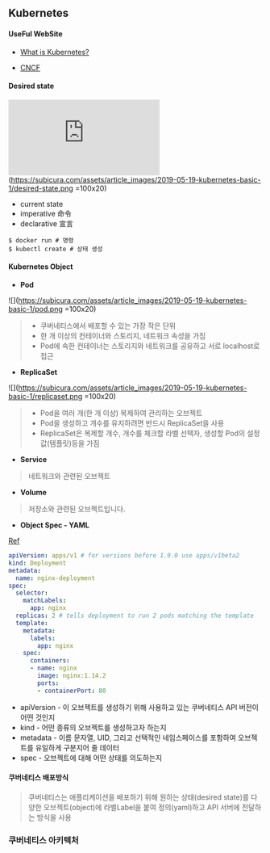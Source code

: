 
Kubernetes
---------
#### UseFul WebSite

* [What is Kubernetes?][a]

[a]:https://subicura.com/2019/05/19/kubernetes-basic-1.html

* [CNCF][b]

[b]:https://landscape.cncf.io/

#### Desired state

![a](https://subicura.com/assets/article_images/2019-05-19-kubernetes-basic-1/desired-state.png =100x20)

* current state
* imperative 命令
* declarative 宣言

~~~~~
$ docker run # 명령
$ kubectl create # 상태 생성
~~~~~

#### Kubernetes Object

* **Pod**

![](https://subicura.com/assets/article_images/2019-05-19-kubernetes-basic-1/pod.png =100x20)

> * 쿠버네티스에서 배포할 수 있는 가장 작은 단위
> * 한 개 이상의 컨테이너와 스토리지, 네트워크 속성을 가짐
> * Pod에 속한 컨테이너는 스토리지와 네트워크를 공유하고 서로 localhost로 접근


* **ReplicaSet**

![](https://subicura.com/assets/article_images/2019-05-19-kubernetes-basic-1/replicaset.png =100x20)
> * Pod을 여러 개(한 개 이상) 복제하여 관리하는 오브젝트
> * Pod을 생성하고 개수를 유지하려면 반드시 ReplicaSet을 사용
> * ReplicaSet은 복제할 개수, 개수를 체크할 라벨 선택자, 생성할 Pod의 설정값(템플릿)등을 가짐

* **Service**
> 네트워크와 관련된 오브젝트

* **Volume**
> 저장소와 관련된 오브젝트입니다.

* **Object Spec - YAML**

[Ref][k]

[k]:https://kubernetes.io/ko/docs/concepts/overview/working-with-objects/kubernetes-objects/
~~~~~yaml
apiVersion: apps/v1 # for versions before 1.9.0 use apps/v1beta2
kind: Deployment
metadata:
  name: nginx-deployment
spec:
  selector:
    matchLabels:
      app: nginx
  replicas: 2 # tells deployment to run 2 pods matching the template
  template:
    metadata:
      labels:
        app: nginx
    spec:
      containers:
      - name: nginx
        image: nginx:1.14.2
        ports:
        - containerPort: 80
~~~~~
+ apiVersion - 이 오브젝트를 생성하기 위해 사용하고 있는 쿠버네티스 API 버전이 어떤 것인지
+ kind - 어떤 종류의 오브젝트를 생성하고자 하는지
+ metadata - 이름 문자열, UID, 그리고 선택적인 네임스페이스를 포함하여 오브젝트를 유일하게 구분지어 줄 데이터
+ spec - 오브젝트에 대해 어떤 상태를 의도하는지

#### 쿠버네티스 배포방식

> 쿠버네티스는 애플리케이션을 배포하기 위해 원하는 상태(desired state)를 다양한 오브젝트(object)에 라벨Label을 붙여 정의(yaml)하고 API 서버에 전달하는 방식을 사용


### 쿠버네티스 아키텍처

